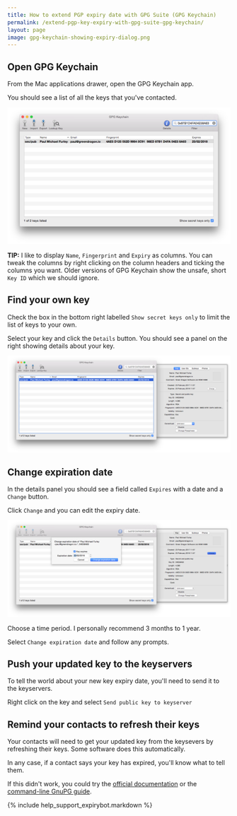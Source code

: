 ```yaml
---
title: How to extend PGP expiry date with GPG Suite (GPG Keychain)
permalink: /extend-pgp-key-expiry-with-gpg-suite-gpg-keychain/
layout: page
image: gpg-keychain-showing-expiry-dialog.png
---
```


## Open GPG Keychain

From the Mac applications drawer, open the GPG Keychain app.

You should see a list of all the keys that you've contacted.

![GPG Keychain showing PGP keys](/img/gpg-keychain-showing-keys.png)

**TIP:** I like to display `Name`, `Fingerprint` and `Expiry` as columns. You can tweak the columns by right clicking on the column headers and ticking the columns you want. Older versions of GPG Keychain show the unsafe, short `Key ID` which we should ignore.

## Find your own key

Check the box in the bottom right labelled `Show secret keys only` to limit the list of keys to your own.

Select your key and click the `Details` button. You should see a panel on the right showing details about your key.

![GPG Keychain showing my PGP key](/img/gpg-keychain-showing-pgp-key.png)

## Change expiration date

In the details panel you should see a field called `Expires` with a date and a `Change` button.

Click `Change` and you can edit the expiry date.

![GPG Keychain change expiry window](/img/gpg-keychain-showing-expiry-dialog.png)

Choose a time period. I personally recommend 3 months to 1 year.

Select `Change expiration date` and follow any prompts.

## Push your updated key to the keyservers

To tell the world about your new key expiry date, you'll need to send it to the keyservers.

Right click on the key and select `Send public key to keyserver`

## Remind your contacts to refresh their keys

Your contacts will need to get your updated key from the keysevers by refreshing their keys. Some software does this automatically.

In any case, if a contact says your key has expired, you'll know what to tell them.

If this didn't work, you could try the [official documentation][official-docs] or the [command-line GnuPG guide][gpg-guide].

{% include help_support_expirybot.markdown %}

[email]: mailto:paul@paulfurley.com
[gpg-guide]: /extend-pgp-key-expiry-with-gpg/
[official-docs]: https://gpgtools.tenderapp.com/kb/gpg-keychain-faq/renew-add-or-remove-an-expiration-date-of-a-key

